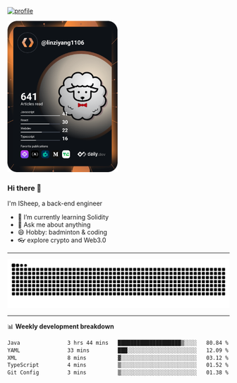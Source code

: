 [![profile](https://user-images.githubusercontent.com/54968314/208005045-e4b42f3b-833d-4242-bfcc-e764865553a2.svg)](https://www.calligrapher.ai/)

<a href="https://app.daily.dev/linziyang1106"><img src="/devcard.png" width="250" alt="ISheep's Dev Card"/></a>

### Hi there 🐏

I'm ISheep, a back-end engineer

- 🔭 I’m currently learning Solidity
- 💬 Ask me about anything
- 😄 Hobby: badminton & coding
- 👓 explore crypto and Web3.0

-------

![](https://raw.githubusercontent.com/ISheepp/ISheepp/output/github-contribution-grid-snake.svg)

-------

📊 **Weekly development breakdown**
<!--START_SECTION:waka-->

```txt
Java               3 hrs 44 mins   ████████████████████▒░░░░   80.84 %
YAML               33 mins         ███░░░░░░░░░░░░░░░░░░░░░░   12.09 %
XML                8 mins          ▓░░░░░░░░░░░░░░░░░░░░░░░░   03.12 %
TypeScript         4 mins          ▒░░░░░░░░░░░░░░░░░░░░░░░░   01.52 %
Git Config         3 mins          ▒░░░░░░░░░░░░░░░░░░░░░░░░   01.38 %
```

<!--END_SECTION:waka-->
